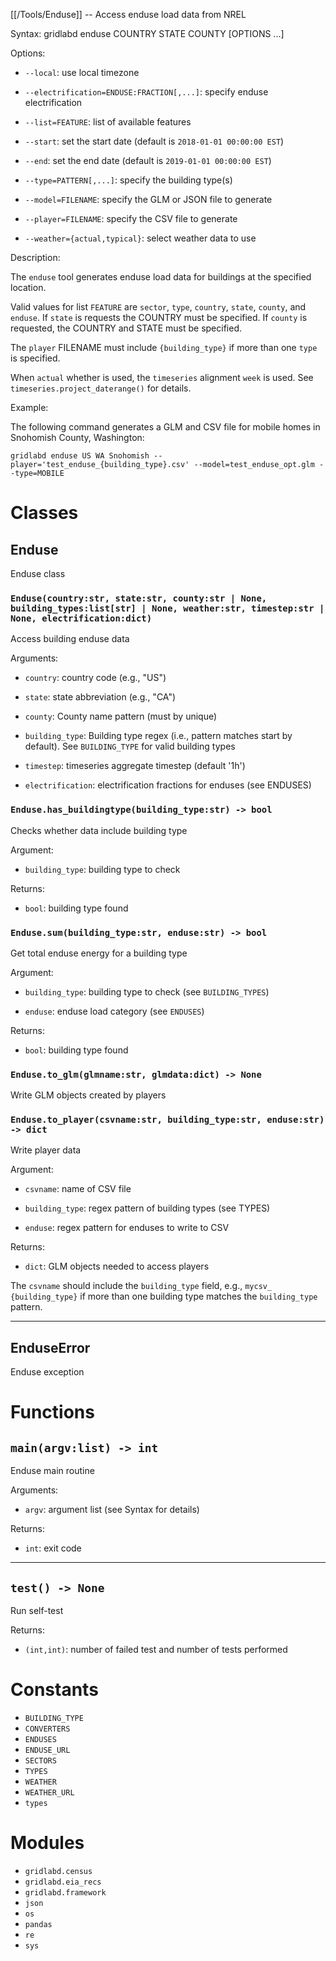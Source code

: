 [[/Tools/Enduse]] -- Access enduse load data from NREL

Syntax: gridlabd enduse COUNTRY STATE COUNTY [OPTIONS ...]

Options:

* `--local`: use local timezone

* `--electrification=ENDUSE:FRACTION[,...]`: specify enduse electrification

* `--list=FEATURE`: list of available features

* `--start`: set the start date (default is `2018-01-01 00:00:00 EST`)

* `--end`: set the end date (default is `2019-01-01 00:00:00 EST`)

* `--type=PATTERN[,...]`: specify the building type(s)

* `--model=FILENAME`: specify the GLM or JSON file to generate

* `--player=FILENAME`: specify the CSV file to generate

* `--weather={actual,typical}`: select weather data to use

Description:

The `enduse` tool generates enduse load data for buildings at the specified
location.

Valid values for list `FEATURE` are `sector`, `type`, `country`, `state`, `county`, and
`enduse`. If `state` is requests the COUNTRY must be specified. If `county` is 
requested, the COUNTRY and STATE must be specified.

The `player` FILENAME must include `{building_type}` if more than one `type`
is specified.

When `actual` whether is used, the `timeseries` alignment `week` is used. See
`timeseries.project_daterange()` for details.

Example:

The following command generates a GLM and CSV file for mobile homes in
Snohomish County, Washington:

~~~
gridlabd enduse US WA Snohomish --player='test_enduse_{building_type}.csv' --model=test_enduse_opt.glm --type=MOBILE 
~~~



# Classes

## Enduse

Enduse class

### `Enduse(country:str, state:str, county:str | None, building_types:list[str] | None, weather:str, timestep:str | None, electrification:dict)`

Access building enduse data

Arguments:

* `country`: country code (e.g., "US")

* `state`: state abbreviation (e.g., "CA")

* `county`: County name pattern (must by unique)

* `building_type`: Building type regex (i.e., pattern matches start by
default). See `BUILDING_TYPE` for valid building types

* `timestep`: timeseries aggregate timestep (default '1h')

* `electrification`: electrification fractions for enduses (see ENDUSES)


### `Enduse.has_buildingtype(building_type:str) -> bool`

Checks whether data include building type

Argument:

* `building_type`: building type to check

Returns:

* `bool`: building type found


### `Enduse.sum(building_type:str, enduse:str) -> bool`

Get total enduse energy for a building type

Argument:

* `building_type`: building type to check (see `BUILDING_TYPES`)

* `enduse`: enduse load category (see `ENDUSES`)

Returns:

* `bool`: building type found


### `Enduse.to_glm(glmname:str, glmdata:dict) -> None`

Write GLM objects created by players

### `Enduse.to_player(csvname:str, building_type:str, enduse:str) -> dict`

Write player data

Argument:

* `csvname`: name of CSV file

* `building_type`: regex pattern of building types (see TYPES)

* `enduse`: regex pattern for enduses to write to CSV

Returns:

* `dict`: GLM objects needed to access players

The `csvname` should include the `building_type` field, e.g., `mycsv_
{building_type}` if more than one building type matches the
`building_type` pattern.


---

## EnduseError

Enduse exception

# Functions

## `main(argv:list) -> int`

Enduse main routine

Arguments:

* `argv`: argument list (see Syntax for details)

Returns:

* `int`: exit code


---

## `test() -> None`

Run self-test

Returns:

* `(int,int)`: number of failed test and number of tests performed


# Constants

* `BUILDING_TYPE`
* `CONVERTERS`
* `ENDUSES`
* `ENDUSE_URL`
* `SECTORS`
* `TYPES`
* `WEATHER`
* `WEATHER_URL`
* `types`

# Modules

* `gridlabd.census`
* `gridlabd.eia_recs`
* `gridlabd.framework`
* `json`
* `os`
* `pandas`
* `re`
* `sys`
